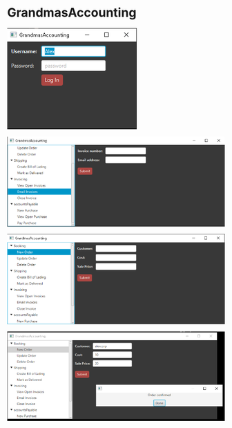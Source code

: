 # GrandmasAccounting

![alt text](https://github.com/alextheprogrammer21/GrandmasAccounting/blob/master/image1.PNG?raw=true)

![alt text](https://github.com/alextheprogrammer21/GrandmasAccounting/blob/master/image3.PNG?raw=true)

![alt text](https://github.com/alextheprogrammer21/GrandmasAccounting/blob/master/image4.PNG?raw=true)

![alt text](https://github.com/alextheprogrammer21/GrandmasAccounting/blob/master/image5.PNG?raw=true)

